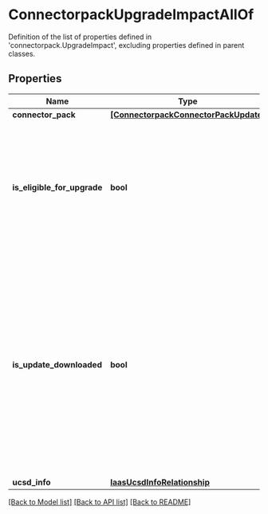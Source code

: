 # ConnectorpackUpgradeImpactAllOf

Definition of the list of properties defined in 'connectorpack.UpgradeImpact', excluding properties defined in parent classes.
## Properties
Name | Type | Description | Notes
------------ | ------------- | ------------- | -------------
**connector_pack** | [**[ConnectorpackConnectorPackUpdate]**](ConnectorpackConnectorPackUpdate.md) |  | [optional] 
**is_eligible_for_upgrade** | **bool** | States whether the UCS Director is eligible for an upgrade. Set to true if connector packs are available for upgrade, else set to false. | [optional] [readonly] 
**is_update_downloaded** | **bool** | States whether all the requisite updates have been downloaded to the target UCS Director. Set to true if all connector packs required to upgrade UCS Director to the next iteration have been downloaded, else set to false. | [optional] [readonly] 
**ucsd_info** | [**IaasUcsdInfoRelationship**](IaasUcsdInfoRelationship.md) |  | [optional] 

[[Back to Model list]](../README.md#documentation-for-models) [[Back to API list]](../README.md#documentation-for-api-endpoints) [[Back to README]](../README.md)


